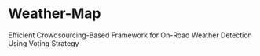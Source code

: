 # Weather-Map
Efficient Crowdsourcing-Based Framework for On-Road Weather Detection Using Voting Strategy
